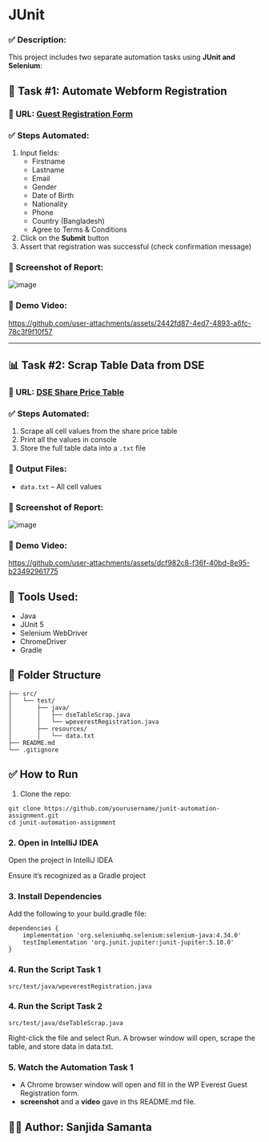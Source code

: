 # JUnit

### ✅ Description:
This project includes two separate automation tasks using **JUnit and Selenium**:

## 🚀 Task #1: Automate Webform Registration

### 🔗 URL: [Guest Registration Form](https://demo.wpeverest.com/user-registration/guest-registration-form/)

### ✅ Steps Automated:
1. Input fields:
   - Firstname
   - Lastname
   - Email
   - Gender
   - Date of Birth
   - Nationality
   - Phone
   - Country (Bangladesh)
   - Agree to Terms & Conditions  
2. Click on the **Submit** button  
3. Assert that registration was successful (check confirmation message)

### 📸 Screenshot of Report:
![image](https://github.com/user-attachments/assets/0e7aa96d-5b34-486b-a727-b3e7767fc843)

### 🎥 Demo Video:

https://github.com/user-attachments/assets/2442fd87-4ed7-4893-a6fc-78c3f9f10f57

---

## 📊 Task #2: Scrap Table Data from DSE

### 🔗 URL: [DSE Share Price Table](https://dsebd.org/latest_share_price_scroll_by_value.php)

### ✅ Steps Automated:
1. Scrape all cell values from the share price table  
2. Print all the values in console  
3. Store the full table data into a `.txt` file  

### 📁 Output Files:
- `data.txt` – All cell values

### 📸 Screenshot of Report:
![image](https://github.com/user-attachments/assets/a691ab3c-65d4-44d4-9027-52057dae4b39)

### 🎥 Demo Video:
https://github.com/user-attachments/assets/dcf982c8-f36f-40bd-8e95-b23492961775


## 🔧 Tools Used:  
- Java  
- JUnit 5  
- Selenium WebDriver  
- ChromeDriver  
- Gradle   

## 📂 Folder Structure
```
├── src/
│   └── test/
│       ├── java/
│       │   ├── dseTableScrap.java
│       │   └── wpeverestRegistration.java
│       ├── resources/
│       │   └── data.txt
├── README.md
└── .gitignore
```

## ✅ How to Run

1. Clone the repo:
```
git clone https://github.com/yourusername/junit-automation-assignment.git
cd junit-automation-assignment
```
### 2. Open in IntelliJ IDEA
Open the project in IntelliJ IDEA

Ensure it’s recognized as a Gradle project

### 3. Install Dependencies
Add the following to your build.gradle file:
```
dependencies {
    implementation 'org.seleniumhq.selenium:selenium-java:4.34.0'
    testImplementation 'org.junit.jupiter:junit-jupiter:5.10.0'
}
```
### 4. Run the Script Task 1
```
src/test/java/wpeverestRegistration.java
```

### 4. Run the Script Task 2
```
src/test/java/dseTableScrap.java
```
Right-click the file and select Run.
A browser window will open, scrape the table, and store data in data.txt.

### 5. Watch the Automation Task 1

- A Chrome browser window will open and fill in the WP Everest Guest Registration form.
- **screenshot** and a **video** gave in ths README.md file.

## 👨‍💻 Author: Sanjida Samanta    

